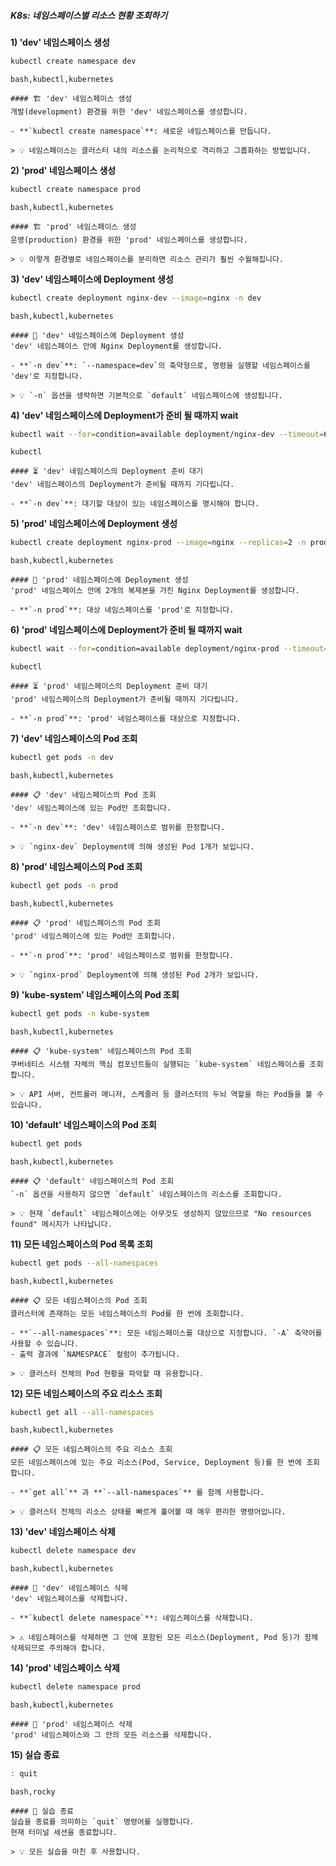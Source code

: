 ##### K8s: 네임스페이스별 리소스 현황 조회하기 #####

**1) 'dev' 네임스페이스 생성**
```bash
kubectl create namespace dev
```
```tech
bash,kubectl,kubernetes
```
```desc
#### 🏗️ 'dev' 네임스페이스 생성
개발(development) 환경을 위한 'dev' 네임스페이스를 생성합니다.

- **`kubectl create namespace`**: 새로운 네임스페이스를 만듭니다.

> 💡 네임스페이스는 클러스터 내의 리소스를 논리적으로 격리하고 그룹화하는 방법입니다.
```

**2) 'prod' 네임스페이스 생성**
```bash
kubectl create namespace prod
```
```tech
bash,kubectl,kubernetes
```
```desc
#### 🏗️ 'prod' 네임스페이스 생성
운영(production) 환경을 위한 'prod' 네임스페이스를 생성합니다.

> 💡 이렇게 환경별로 네임스페이스를 분리하면 리소스 관리가 훨씬 수월해집니다.
```

**3) 'dev' 네임스페이스에 Deployment 생성**
```bash
kubectl create deployment nginx-dev --image=nginx -n dev
```
```tech
bash,kubectl,kubernetes
```
```desc
#### 🚀 'dev' 네임스페이스에 Deployment 생성
'dev' 네임스페이스 안에 Nginx Deployment를 생성합니다.

- **`-n dev`**: `--namespace=dev`의 축약형으로, 명령을 실행할 네임스페이스를 'dev'로 지정합니다.

> 💡 `-n` 옵션을 생략하면 기본적으로 `default` 네임스페이스에 생성됩니다.
```

**4) 'dev' 네임스페이스에 Deployment가 준비 될 때까지 wait**
```bash
kubectl wait --for=condition=available deployment/nginx-dev --timeout=60s -n dev
```
```tech
kubectl
```
```desc
#### ⏳ 'dev' 네임스페이스의 Deployment 준비 대기
'dev' 네임스페이스의 Deployment가 준비될 때까지 기다립니다.

- **`-n dev`**: 대기할 대상이 있는 네임스페이스를 명시해야 합니다.
```

**5) 'prod' 네임스페이스에 Deployment 생성**
```bash
kubectl create deployment nginx-prod --image=nginx --replicas=2 -n prod
```
```tech
bash,kubectl,kubernetes
```
```desc
#### 🚀 'prod' 네임스페이스에 Deployment 생성
'prod' 네임스페이스 안에 2개의 복제본을 가진 Nginx Deployment를 생성합니다.

- **`-n prod`**: 대상 네임스페이스를 'prod'로 지정합니다.
```

**6) 'prod' 네임스페이스에 Deployment가 준비 될 때까지 wait**
```bash
kubectl wait --for=condition=available deployment/nginx-prod --timeout=60s -n prod
```
```tech
kubectl
```
```desc
#### ⏳ 'prod' 네임스페이스의 Deployment 준비 대기
'prod' 네임스페이스의 Deployment가 준비될 때까지 기다립니다.

- **`-n prod`**: 'prod' 네임스페이스를 대상으로 지정합니다.
```

**7) 'dev' 네임스페이스의 Pod 조회**
```bash
kubectl get pods -n dev
```
```tech
bash,kubectl,kubernetes
```
```desc
#### 📋 'dev' 네임스페이스의 Pod 조회
'dev' 네임스페이스에 있는 Pod만 조회합니다.

- **`-n dev`**: 'dev' 네임스페이스로 범위를 한정합니다.

> 💡 `nginx-dev` Deployment에 의해 생성된 Pod 1개가 보입니다.
```

**8) 'prod' 네임스페이스의 Pod 조회**
```bash
kubectl get pods -n prod
```
```tech
bash,kubectl,kubernetes
```
```desc
#### 📋 'prod' 네임스페이스의 Pod 조회
'prod' 네임스페이스에 있는 Pod만 조회합니다.

- **`-n prod`**: 'prod' 네임스페이스로 범위를 한정합니다.

> 💡 `nginx-prod` Deployment에 의해 생성된 Pod 2개가 보입니다.
```

**9) 'kube-system' 네임스페이스의 Pod 조회**
```bash
kubectl get pods -n kube-system
```
```tech
bash,kubectl,kubernetes
```
```desc
#### 📋 'kube-system' 네임스페이스의 Pod 조회
쿠버네티스 시스템 자체의 핵심 컴포넌트들이 실행되는 `kube-system` 네임스페이스를 조회합니다.

> 💡 API 서버, 컨트롤러 매니저, 스케줄러 등 클러스터의 두뇌 역할을 하는 Pod들을 볼 수 있습니다.
```

**10) 'default' 네임스페이스의 Pod 조회**
```bash
kubectl get pods
```
```tech
bash,kubectl,kubernetes
```
```desc
#### 📋 'default' 네임스페이스의 Pod 조회
`-n` 옵션을 사용하지 않으면 `default` 네임스페이스의 리소스를 조회합니다.

> 💡 현재 `default` 네임스페이스에는 아무것도 생성하지 않았으므로 "No resources found" 메시지가 나타납니다.
```

**11) 모든 네임스페이스의 Pod 목록 조회**
```bash
kubectl get pods --all-namespaces
```
```tech
bash,kubectl,kubernetes
```
```desc
#### 📋 모든 네임스페이스의 Pod 조회
클러스터에 존재하는 모든 네임스페이스의 Pod를 한 번에 조회합니다.

- **`--all-namespaces`**: 모든 네임스페이스를 대상으로 지정합니다. `-A` 축약어를 사용할 수 있습니다.
- 출력 결과에 `NAMESPACE` 컬럼이 추가됩니다.

> 💡 클러스터 전체의 Pod 현황을 파악할 때 유용합니다.
```

**12) 모든 네임스페이스의 주요 리소스 조회**
```bash
kubectl get all --all-namespaces
```
```tech
bash,kubectl,kubernetes
```
```desc
#### 📋 모든 네임스페이스의 주요 리소스 조회
모든 네임스페이스에 있는 주요 리소스(Pod, Service, Deployment 등)를 한 번에 조회합니다.

- **`get all`** 과 **`--all-namespaces`** 를 함께 사용합니다.

> 💡 클러스터 전체의 리소스 상태를 빠르게 훑어볼 때 매우 편리한 명령어입니다.
```

**13) 'dev' 네임스페이스 삭제**
```bash
kubectl delete namespace dev
```
```tech
bash,kubectl,kubernetes
```
```desc
#### 🧹 'dev' 네임스페이스 삭제
'dev' 네임스페이스를 삭제합니다.

- **`kubectl delete namespace`**: 네임스페이스를 삭제합니다.

> ⚠️ 네임스페이스를 삭제하면 그 안에 포함된 모든 리소스(Deployment, Pod 등)가 함께 삭제되므로 주의해야 합니다.
```

**14) 'prod' 네임스페이스 삭제**
```bash
kubectl delete namespace prod
```
```tech
bash,kubectl,kubernetes
```
```desc
#### 🧹 'prod' 네임스페이스 삭제
'prod' 네임스페이스와 그 안의 모든 리소스를 삭제합니다.
```

**15) 실습 종료**

```bash
: quit
```

```tech
bash,rocky
```

```desc
#### 👋 실습 종료
실습을 종료를 의미하는 `quit` 명령어를 실행합니다.
현재 터미널 세션을 종료합니다.

> 💡 모든 실습을 마친 후 사용합니다.
```